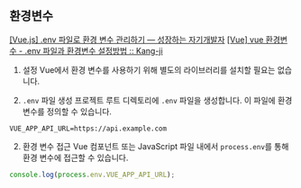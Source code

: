 ## 환경변수
[[Vue.js] .env 파일로 환경 변수 관리하기 — 성장하는 자기개발자](https://eunsung-dev.tistory.com/entry/Vuejs-env-%ED%8C%8C%EC%9D%BC%EB%A1%9C-%ED%99%98%EA%B2%BD-%EB%B3%80%EC%88%98-%EA%B4%80%EB%A6%AC%ED%95%98%EA%B8%B0)
[[Vue] vue 환경변수 - .env 파일과 환경변수 설정방법 :: Kang-ji](https://kang-ji.tistory.com/entry/env-%ED%8C%8C%EC%9D%BC%EA%B3%BC-%ED%99%98%EA%B2%BD%EB%B3%80%EC%88%98-%EC%84%A4%EC%A0%95%EB%B0%A9%EB%B2%95)

1. 설정
Vue에서 환경 변수를 사용하기 위해 별도의 라이브러리를 설치할 필요는 없습니다. 

2. `.env` 파일 생성
프로젝트 루트 디렉토리에 `.env` 파일을 생성합니다. 이 파일에 환경 변수를 정의할 수 있습니다. 
```
VUE_APP_API_URL=https://api.example.com
```

2. 환경 변수 접근
Vue 컴포넌트 또는 JavaScript 파일 내에서 `process.env`를 통해 환경 변수에 접근할 수 있습니다.
```javascript
console.log(process.env.VUE_APP_API_URL);
```


